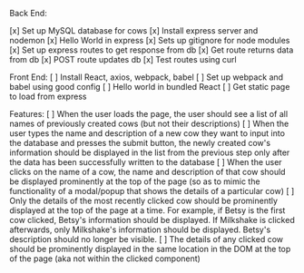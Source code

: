 Back End:

[x] Set up MySQL database for cows
[x] Install express server and nodemon
[x] Hello World in express
[x] Sets up gitignore for node modules
[x] Set up express routes to get response from db
[x] Get route returns data from db
[x] POST route updates db
[x] Test routes using curl

Front End:
[ ] Install React, axios, webpack, babel
[ ] Set up webpack and babel using good config
[ ] Hello world in bundled React
[ ] Get static page to load from express

Features:
[ ] When the user loads the page, the user should see a list of all names of previously created cows (but not their descriptions)
[ ] When the user types the name and description of a new cow they want to input into the database and presses the submit button, the newly created cow's information should be displayed in the list from the previous step only after the data has been successfully written to the database
[ ] When the user clicks on the name of a cow, the name and description of that cow should be displayed prominently at the top of the page (so as to mimic the functionality of a modal/popup that shows the details of a particular cow)
  [ ] Only the details of the most recently clicked cow should be prominently displayed at the top of the page at a time. For example, if Betsy is the first cow clicked, Betsy's information should be displayed. If Milkshake is clicked afterwards, only Milkshake's information should be displayed. Betsy's description should no longer be visible.
  [ ] The details of any clicked cow should be prominently displayed in the same location in the DOM at the top of the page (aka not within the clicked component)